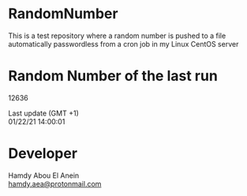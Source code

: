 # RandomNumber    
This is a test repository where a random number is pushed to a file automatically passwordless from a cron job in my Linux CentOS server    
# Random Number of the last run   
12636
      
Last update (GMT +1)    
01/22/21 14:00:01
# Developer    
Hamdy Abou El Anein   
hamdy.aea@protonmail.com
